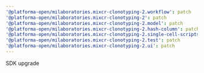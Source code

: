```yaml
---
'@platforma-open/milaboratories.mixcr-clonotyping-2.workflow': patch
'@platforma-open/milaboratories.mixcr-clonotyping-2': patch
'@platforma-open/milaboratories.mixcr-clonotyping-2.model': patch
'@platforma-open/milaboratories.mixcr-clonotyping-2.hash-column': patch
'@platforma-open/milaboratories.mixcr-clonotyping-2.single-cell-scripts': patch
'@platforma-open/milaboratories.mixcr-clonotyping-2.test': patch
'@platforma-open/milaboratories.mixcr-clonotyping-2.ui': patch
---
```


SDK upgrade
